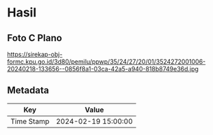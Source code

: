 # Hasil

## Foto C Plano

https://sirekap-obj-formc.kpu.go.id/3d80/pemilu/ppwp/35/24/27/20/01/3524272001006-20240218-133656--0856f8a1-03ca-42a5-a940-818b8749e36d.jpg


## Metadata

| Key        | Value               |
| ---------- | ------------------- |
| Time Stamp | 2024-02-19 15:00:00 |



